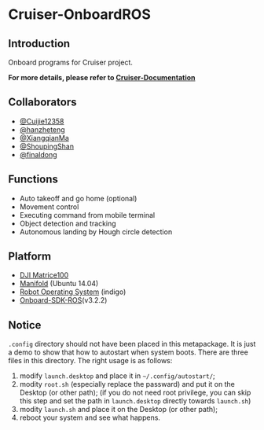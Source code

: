 # Cruiser-OnboardROS
## Introduction
Onboard programs for Cruiser project.

**For more details, please refer to [Cruiser-Documentation](https://github.com/CruiserProject/Cruiser-Documentation)**
## Collaborators
- [@Cuijie12358](https://github.com/Cuijie12358)
- [@hanzheteng](https://github.com/hanzheteng)
- [@XiangqianMa](https://github.com/XiangqianMa)
- [@ShoupingShan](https://github.com/ShoupingShan)
- [@finaldong](https://github.com/finaldong)
## Functions
- Auto takeoff and go home (optional)
- Movement control
- Executing command from mobile terminal
- Object detection and tracking
- Autonomous landing by Hough circle detection
## Platform
- [DJI Matrice100](http://www.dji.com/matrice100)
- [Manifold](http://www.dji.com/manifold) (Ubuntu 14.04)
- [Robot Operating System](http://wiki.ros.org/) (indigo)
- [Onboard-SDK-ROS](https://github.com/dji-sdk/Onboard-SDK-ROS)(v3.2.2)
## Notice
`.config` directory should not have been placed in this metapackage. It is just a demo to show that how to autostart when system boots. There are three files in this directory. The right usage is as follows:
1. modify `launch.desktop` and place it in `~/.config/autostart/`;
2. modity `root.sh` (especially replace the passward) and put it on the Desktop (or other path); (if you do not need root privilege, you can skip this step and set the path in `launch.desktop` directly towards `launch.sh`)
3. modity `launch.sh` and place it on the Desktop (or other path);
4. reboot your system and see what happens.

